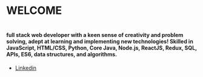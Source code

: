 <h1>WELCOME<h1>

<h4>full stack web developer with a keen sense of creativity and problem solving, adept at learning and implementing new technologies! Skilled in JavaScript, HTML/CSS, Python, Core Java, Node.js, ReactJS, Redux, SQL, APIs, ES6, data structures, and algorithms.</h4>

<ul>
    <li><i class="fa fa-linkedin-square" style="font-size:48px;color:blue"></i> <a href="https://www.linkedin.com/in/aleksandre-jakobia/">Linkedin</a> </li>
</ul>
